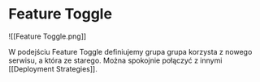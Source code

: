 # Feature Toggle

![[Feature Toggle.png]]

W podejściu Feature Toggle definiujemy grupa grupa korzysta z nowego serwisu, a która ze starego. Można spokojnie połączyć z innymi [[Deployment Strategies]].

 